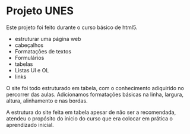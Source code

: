 <h1>Projeto UNES</h1>
    <p>Este projeto foi feito durante o curso básico de html5. </p>
    <ul>
        <li>estruturar uma página web</li>
        <li>cabeçalhos</li>
        <li>Formatações de textos</li>
        <li>Formulários</li>
        <li>tabelas</li>
        <li>Listas Ul e OL</li>
        <li>links</li>
      </ul>
      <p>O site foi todo estruturado em tabela, com o conhecimento adiquirido no percorrer das aulas. Adicionamos formatações básicas na linha, largura, altura, alinhamento e nas bordas.</p>
      <p>A estrutura do site feita em tabela apesar de não ser a recomendada, atendeu o propósito do inicio do curso que era colocar em prática o aprendizado inicial.</p>
   
